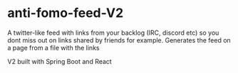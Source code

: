 # anti-fomo-feed-V2

A twitter-like feed with links from your backlog (IRC, discord etc) so you dont miss out on links shared by friends for example. Generates the feed on a page from a file with the links

V2 built with Spring Boot and React
